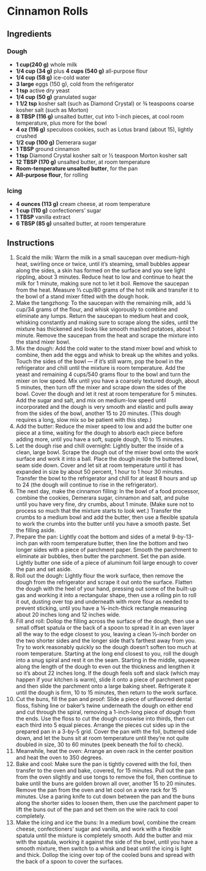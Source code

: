 # Cinnamon Rolls

## Ingredients

### Dough
* **1 cup(240 g)** whole milk
* **1/4 cup (34 g)** plus **4 cups (540 g)** all-purpose flour
* **1/4 cup (58 g)** ice-cold water
* **3 large** eggs (150 g), cold from the refrigerator
* **1 tsp** active dry yeast
* **1/4 cup (50 g)** granulated sugar
* **1 1/2 tsp** kosher salt (such as Diamond Crystal) or ¾ teaspoons coarse kosher salt (such as Morton)
* **8 TBSP (116 g)** unsalted butter, cut into 1-inch pieces, at cool room temperature, plus more for the bowl
* **4 oz (116 g)** speculoos cookies, such as Lotus brand (about 15), lightly crushed
* **1/2 cup (100 g)** Demerara sugar
* **1 TBSP** ground cinnamon
* **1 tsp** Diamond Crystal kosher salt or ½ teaspoon Morton kosher salt
* **12 TBSP (170 g)** unsalted butter, at room temperature
* **Room-temperature unsalted butter**, for the pan
* **All-purpose flour**, for rolling
### Icing
* **4 ounces (113 g)** cream cheese, at room temperature
* **1 cup (110 g)** confectioners’ sugar
* **1 TBSP** vanilla extract
* **6 TBSP (85 g)** unsalted butter, at room temperature

## Instructions
1. Scald the milk: Warm the milk in a small saucepan over medium-high heat, swirling once or twice, until it’s steaming, small bubbles appear along the sides, a skin has formed on the surface and you see light rippling, about 3 minutes. Reduce heat to low and continue to heat the milk for 1 minute, making sure not to let it boil. Remove the saucepan from the heat. Measure ⅓ cup/80 grams of the hot milk and transfer it to the bowl of a stand mixer fitted with the dough hook.
2. Make the tangzhong: To the saucepan with the remaining milk, add ¼ cup/34 grams of the flour, and whisk vigorously to combine and eliminate any lumps. Return the saucepan to medium heat and cook, whisking constantly and making sure to scrape along the sides, until the mixture has thickened and looks like smooth mashed potatoes, about 1 minute. Remove the saucepan from the heat and scrape the mixture into the stand mixer bowl.
3. Mix the dough: Add the cold water to the stand mixer bowl and whisk to combine, then add the eggs and whisk to break up the whites and yolks. Touch the sides of the bowl — if it’s still warm, pop the bowl in the refrigerator and chill until the mixture is room temperature. Add the yeast and remaining 4 cups/540 grams flour to the bowl and turn the mixer on low speed. Mix until you have a coarsely textured dough, about 5 minutes, then turn off the mixer and scrape down the sides of the bowl. Cover the dough and let it rest at room temperature for 5 minutes. Add the sugar and salt, and mix on medium-low speed until incorporated and the dough is very smooth and elastic and pulls away from the sides of the bowl, another 15 to 20 minutes. (This dough requires a long, slow mix so be patient with this step.)
4. Add the butter: Reduce the mixer speed to low and add the butter one piece at a time, waiting for the dough to absorb each piece before adding more, until you have a soft, supple dough, 10 to 15 minutes.
5. Let the dough rise and chill overnight: Lightly butter the inside of a clean, large bowl. Scrape the dough out of the mixer bowl onto the work surface and work it into a ball. Place the dough inside the buttered bowl, seam side down. Cover and let sit at room temperature until it has expanded in size by about 50 percent, 1 hour to 1 hour 30 minutes. Transfer the bowl to the refrigerator and chill for at least 8 hours and up to 24 (the dough will continue to rise in the refrigerator).
6. The next day, make the cinnamon filling: In the bowl of a food processor, combine the cookies, Demerara sugar, cinnamon and salt, and pulse until you have very fine, dry crumbs, about 1 minute. (Make sure not to process so much that the mixture starts to look wet.) Transfer the crumbs to a medium bowl and add the butter, then use a flexible spatula to work the crumbs into the butter until you have a smooth paste. Set the filling aside.
7. Prepare the pan: Lightly coat the bottom and sides of a metal 9-by-13-inch pan with room temperature butter, then line the bottom and two longer sides with a piece of parchment paper. Smooth the parchment to eliminate air bubbles, then butter the parchment. Set the pan aside. Lightly butter one side of a piece of aluminum foil large enough to cover the pan and set aside.
8. Roll out the dough: Lightly flour the work surface, then remove the dough from the refrigerator and scrape it out onto the surface. Flatten the dough with the heel of your hand, pressing out some of the built-up gas and working it into a rectangular shape, then use a rolling pin to roll it out, dusting over top and underneath with more flour as needed to prevent sticking, until you have a ⅜-inch-thick rectangle measuring about 20 inches long and 12 inches wide.
9. Fill and roll: Dollop the filling across the surface of the dough, then use a small offset spatula or the back of a spoon to spread it in an even layer all the way to the edge closest to you, leaving a clean ½-inch border on the two shorter sides and the longer side that’s farthest away from you. Try to work reasonably quickly so the dough doesn’t soften too much at room temperature. Starting at the long end closest to you, roll the dough into a snug spiral and rest it on the seam. Starting in the middle, squeeze along the length of the dough to even out the thickness and lengthen it so it’s about 22 inches long. If the dough feels soft and slack (which may happen if your kitchen is warm), slide it onto a piece of parchment paper and then slide the parchment onto a large baking sheet. Refrigerate it until the dough is firm, 10 to 15 minutes, then return to the work surface.
10. Cut the buns, fill the pan and proof: Slide a piece of unflavored dental floss, fishing line or baker’s twine underneath the dough on either end and cut through the spiral, removing a 1-inch-long piece of dough from the ends. Use the floss to cut the dough crosswise into thirds, then cut each third into 5 equal pieces. Arrange the pieces cut sides up in the prepared pan in a 3-by-5 grid. Cover the pan with the foil, buttered side down, and let the buns sit at room temperature until they’re not quite doubled in size, 30 to 60 minutes (peek beneath the foil to check).
11. Meanwhile, heat the oven: Arrange an oven rack in the center position and heat the oven to 350 degrees.
12. Bake and cool: Make sure the pan is tightly covered with the foil, then transfer to the oven and bake, covered, for 15 minutes. Pull out the pan from the oven slightly and use tongs to remove the foil, then continue to bake until the buns are golden brown all over, another 15 to 20 minutes. Remove the pan from the oven and let cool on a wire rack for 15 minutes. Use a paring knife to cut down between the pan and the buns along the shorter sides to loosen them, then use the parchment paper to lift the buns out of the pan and set them on the wire rack to cool completely.
13. Make the icing and ice the buns: In a medium bowl, combine the cream cheese, confectioners’ sugar and vanilla, and work with a flexible spatula until the mixture is completely smooth. Add the butter and mix with the spatula, working it against the side of the bowl, until you have a smooth mixture, then switch to a whisk and beat until the icing is light and thick. Dollop the icing over top of the cooled buns and spread with the back of a spoon to cover the surfaces.